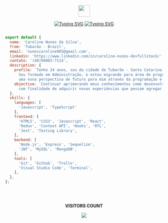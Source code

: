 <div align="center">
<img src="https://github.com/TheDudeThatCode/TheDudeThatCode/blob/master/Assets/Earth.gif" height="37" />
 
[![Typing SVG](https://readme-typing-svg.demolab.com?font=Orbitron&weight=600&size=28&pause=1000&color=2589EE&center=verdadeiro&vCenter=falso&repeat=verdadeiro&width=205&lines=Hello+World%2C)](https://git.io/typing-svg)
[![Typing SVG](https://readme-typing-svg.demolab.com?font=Orbitron&weight=600&size=28&pause=1000&color=EEEEEE&center=verdadeiro&vCenter=falso&repeat=verdadeiro&lines=I'+m+Caroline+Nunes(Carol))](https://git.io/typing-svg)
</div>
  
  
```javascript

export default {
  name: 'Caroline Nunes da Silva',
  from: 'Tubarão - Brazil',
  email: 'nunescaroline905@gmail.com',
  linkedin: 'https://www.linkedin.com/in/caroline-nunes-devfullstack/',
  contato: '(48)98803-7114',
  description: {
    profile: `Tenho 24 anos, sou da cidade de Tubarão - Santa Catarina.
      Sou formado em Administração, e estou migrando para área de programação com  
      uma nova perspectiva de futuro para mim através da programação e suas tecnologias.`,      
    objective: `Continuar aprimorando meus conhecimentos como desenvolvedor Full Stack,
      com finalidade de adquirir novas experiências que possam agregar ao meu futuro.`,
  },
  skills: {
    languages: [
      'Javascript', 'TypeScript'
    ],    
    frontend: [
      'HTML5', 'CSS3', 'Javascript', 'React',
      'Redux', 'Context API', 'Hooks', 'RTL',
      'Jest', 'Testing Library',
    ],
    backend: [
      'Node.js', 'Express', 'Sequelize',
      'JWT', 'MySQL', 'MongoDB',
    ],
    tools: [
      'Git', 'Github', 'Trello',
      'Visual Studio Code', 'Terminal',
    ],
  },
};

```

##
  
<div align="center">
<br>
<p align="centre"><b>VISITORS COUNT</b></p>  
  <p align="center">
    <img align="center" src="https://komarev.com/ghpvc/?username=carolhn&color=blueviolet&style=for-the-badge" />
</p>
<br>
</div


